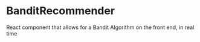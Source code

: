 # BanditRecommender
React component that allows for a Bandit Algorithm on the front end, in real time
